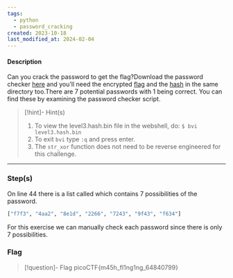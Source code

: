 ```yaml
---
tags:
  - python
  - password_cracking
created: 2023-10-18
last_modified_at: 2024-02-04
---
```

#### Description

Can you crack the password to get the flag?Download the password checker [here](https://artifacts.picoctf.net/c/18/level3.py) and you'll need the encrypted [flag](https://artifacts.picoctf.net/c/18/level3.flag.txt.enc) and the [hash](https://artifacts.picoctf.net/c/18/level3.hash.bin) in the same directory too.There are 7 potential passwords with 1 being correct. You can find these by examining the password checker script.

> [!hint]- Hint(s)
> 1.  To view the level3.hash.bin file in the webshell, do: `$ bvi level3.hash.bin`
> 2. To exit `bvi` type `:q` and press enter.
> 3. The `str_xor` function does not need to be reverse engineered for this challenge.

---

### Step(s)
On line 44 there is a list called which contains 7 possibilities of the password. 
```python
["f7f3", "4aa2", "8e1d", "2266", "7243", "9f43", "f634"]
```
For this exercise  we can manually check each password since there is only 7 possibilities. 


### Flag
> [!question]- Flag
> picoCTF{m45h_fl1ng1ng_64840799}







